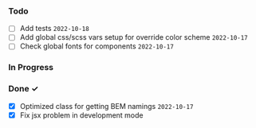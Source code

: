 ### Todo

-   [ ] Add tests `2022-10-18`
-   [ ] Add global css/scss vars setup for override color scheme `2022-10-17`
-   [ ] Check global fonts for components `2022-10-17`

### In Progress

### Done ✓

-   [x] Optimized class for getting BEM namings `2022-10-17`
-   [x] Fix jsx problem in development mode
